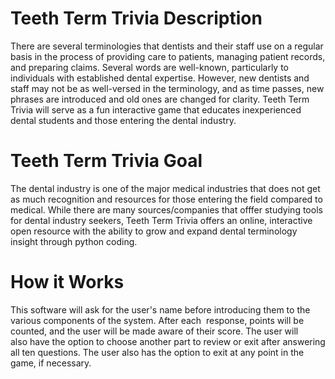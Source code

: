 # Teeth Term Trivia Description

There are several terminologies that dentists and their staff use on a regular basis in the process of providing care to patients, managing patient records, and preparing claims. Several words are well-known, particularly to individuals with established dental expertise. However, new dentists and staff may not be as well-versed in the terminology, and as time passes, new phrases are introduced and old ones are changed for clarity. Teeth Term Trivia will serve as a fun interactive game that educates inexperienced dental students and those entering the dental industry. 

# Teeth Term Trivia Goal

The dental industry is one of the major medical industries that does not get as much recognition and resources for those entering the field compared to medical. While there are many sources/companies that offfer studying tools for dental industry seekers, Teeth Term Trivia offers an online, interactive open resource with the ability to grow and expand dental terminology insight through python coding. 

# How it Works 

This software will ask for the user's name before introducing them to the various components of the system. After each  response, points will be counted, and the user will be made aware of their score. The user will also have the option to choose another part to review or exit after answering all ten questions. The user also has the option to exit at any point in the game, if necessary.
